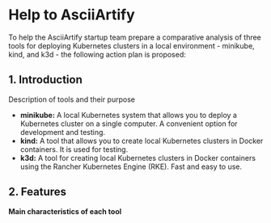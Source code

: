# Help to AsciiArtify

To help the AsciiArtify startup team prepare a comparative analysis of three tools for deploying Kubernetes clusters in a local environment - minikube, kind, and k3d - the following action plan is proposed:

## 1. Introduction

Description of tools and their purpose
* **minikube:** A local Kubernetes system that allows you to deploy a Kubernetes cluster on a single computer. A convenient option for development and testing.
* **kind:** A tool that allows you to create local Kubernetes clusters in Docker containers. It is used for testing.
* **k3d:** A tool for creating local Kubernetes clusters in Docker containers using the Rancher Kubernetes Engine (RKE). Fast and easy to use.

## 2. Features
**Main characteristics of each tool**
